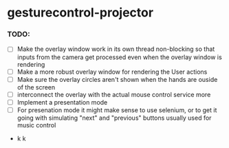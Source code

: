 # gesturecontrol-projector

### TODO:
 - [ ] Make the overlay window work in its own thread non-blocking so that inputs from the camera get processed even when the overlay window is rendering
 - [ ] Make a more robust overlay window for rendering the User actions
 - [ ] Make sure the overlay circles aren't shown when the hands are ouside of the screen
 - [ ] interconnect the overlay with the actual mouse control service more
 - [ ] Implement a presentation mode
 - [ ] For presenation mode it might make sense to use selenium, or to get it going with simulating "next" and "previous" buttons usually used for music control
 - k k